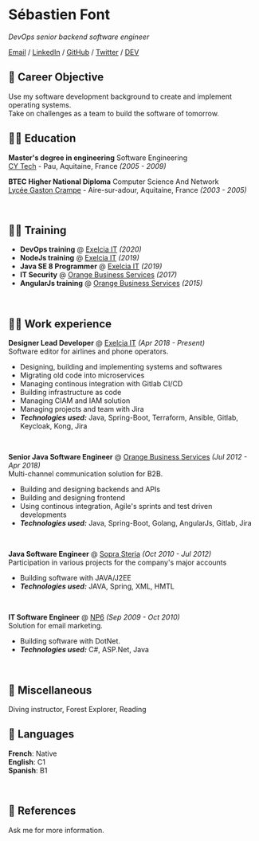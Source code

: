 # Sébastien Font

_DevOps senior backend software engineer_ <br>

[Email](mailto:sebastien.font@protonmail.com) / [LinkedIn](https://www.linkedin.com/in/sebfnt) / [GitHub](https://github.com/sebfnt/) / [Twitter](https://twitter.com/sebfnt) / [DEV](https://dev.to/sebfnt)


## 🚀 Career Objective

Use my software development background to create and implement operating systems.<br>
Take on challenges as a team to build the software of tomorrow.

## 👨‍🎓 Education

**Master's degree in engineering** Software Engineering<br>
[CY Tech](https://cytech.cyu.fr/) - Pau, Aquitaine, France _(2005 - 2009)_

**BTEC Higher National Diploma** Computer Science And Network<br>
[Lycée Gaston Crampe](https://blogpeda.ac-bordeaux.fr/citescolaireairesurladour40/) - Aire-sur-adour, Aquitaine, France _(2003 - 2005)_

<br>

## 👨‍🏫 Training

- **DevOps training** @ [Exelcia IT](https://www.exelcia-it.com/fr/)  _(2020)_ <br>
- **NodeJs training** @ [Exelcia IT](https://www.exelcia-it.com/fr/)  _(2019)_ <br>
- **Java SE 8 Programmer** @ [Exelcia IT](https://www.exelcia-it.com/fr/)  _(2019)_ <br>
- **IT Security** @ [Orange Business Services](https://www.orange-business.com/fr)  _(2017)_ <br>
- **AngularJs training** @ [Orange Business Services](https://www.orange-business.com/fr)  _(2015)_ <br>
<br>

## 👨‍💻 Work experience

**Designer Lead Developer** @ [Exelcia IT](https://www.exelcia-it.com/fr/) _(Apr 2018 - Present)_ <br>
Software editor for airlines and phone operators.
- Designing, building and implementing systems and softwares
- Migrating old code into microservices
- Managing continous integration with Gitlab CI/CD
- Building infrastructure as code
- Managing CIAM and IAM solution
- Managing projects and team with Jira
- **_Technologies used:_** Java, Spring-Boot, Terraform, Ansible, Gitlab, Keycloak, Kong, Jira
<br>

**Senior Java Software Engineer** @ [Orange Business Services](https://www.orange-business.com/fr) _(Jul 2012 - Apr 2018)_ <br>
Multi-channel communication solution for B2B.
- Building and designing backends and APIs
- Building and designing frontend
- Using continous integration, Agile's sprints and test driven developments
- **_Technologies used:_** Java, Spring-Boot, Golang, AngularJs, Gitlab, Jira
<br>

**Java Software Engineer** @ [Sopra Steria](https://www.soprasteria.com/) _(Oct 2010 - Jul 2012)_ <br>
Participation in various projects for the company's major accounts
- Building software with JAVA/J2EE
- **_Technologies used:_**  JAVA, Spring, XML, HMTL
<br>

**IT Software Engineer** @ [NP6](https://www.chapsvision.fr/) _(Sep 2009 - Oct 2010)_ <br>
Solution for email marketing.
- Building software with DotNet.
- **_Technologies used:_**  C#, ASP.Net, Java
<br>

## 🦜 Miscellaneous

Diving instructor, Forest Explorer, Reading
<br>

## 💬 Languages

**French**: Native <br>
**English**: C1 <br>
**Spanish**: B1 <br>

<br>

## 📖 References

Ask me for more information.
